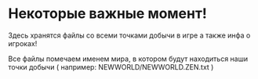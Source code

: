 # Некоторые важные момент!

Здесь хранятся файлы со всеми точками добычи в игре а также инфа о игроках!

Все файлы помечаем именем мира, в котором будут находиться наши точки добычи
( например: NEWWORLD/NEWWORLD.ZEN.txt )